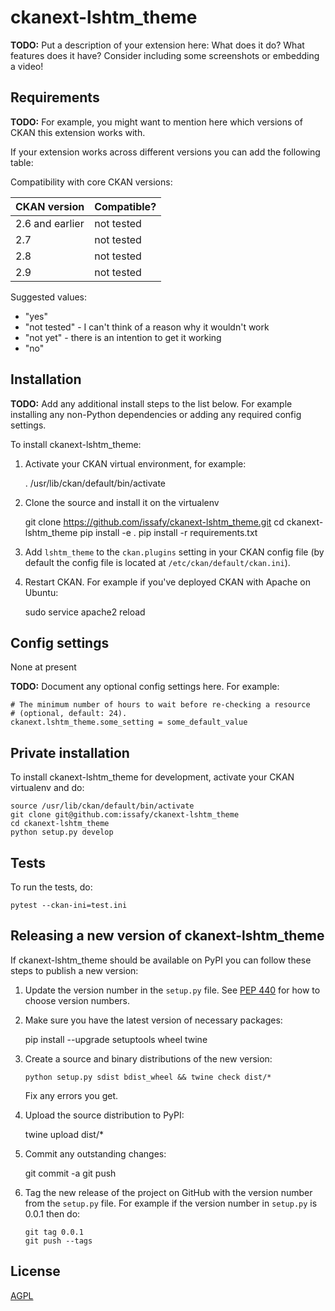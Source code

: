 <!--[![Tests](https://github.com//ckanext-lshtm_theme/workflows/Tests/badge.svg?branch=main)](https://github.com//ckanext-lshtm_theme/actions)-->

# ckanext-lshtm_theme

**TODO:** Put a description of your extension here: What does it do? What features does it have? Consider including some screenshots or embedding a video!

## Requirements

**TODO:** For example, you might want to mention here which versions of CKAN this
extension works with.

If your extension works across different versions you can add the following table:

Compatibility with core CKAN versions:

| CKAN version    | Compatible? |
| --------------- | ----------- |
| 2.6 and earlier | not tested  |
| 2.7             | not tested  |
| 2.8             | not tested  |
| 2.9             | not tested  |

Suggested values:

- "yes"
- "not tested" - I can't think of a reason why it wouldn't work
- "not yet" - there is an intention to get it working
- "no"

## Installation

**TODO:** Add any additional install steps to the list below.
For example installing any non-Python dependencies or adding any required
config settings.

To install ckanext-lshtm_theme:

1. Activate your CKAN virtual environment, for example:

   . /usr/lib/ckan/default/bin/activate

2. Clone the source and install it on the virtualenv

   git clone https://github.com/issafy/ckanext-lshtm_theme.git
   cd ckanext-lshtm_theme
   pip install -e .
   pip install -r requirements.txt

3. Add `lshtm_theme` to the `ckan.plugins` setting in your CKAN
   config file (by default the config file is located at
   `/etc/ckan/default/ckan.ini`).

4. Restart CKAN. For example if you've deployed CKAN with Apache on Ubuntu:

   sudo service apache2 reload

## Config settings

None at present

**TODO:** Document any optional config settings here. For example:

    # The minimum number of hours to wait before re-checking a resource
    # (optional, default: 24).
    ckanext.lshtm_theme.some_setting = some_default_value

## Private installation

To install ckanext-lshtm_theme for development, activate your CKAN virtualenv and
do:

    source /usr/lib/ckan/default/bin/activate
    git clone git@github.com:issafy/ckanext-lshtm_theme
    cd ckanext-lshtm_theme
    python setup.py develop

## Tests

To run the tests, do:

    pytest --ckan-ini=test.ini

## Releasing a new version of ckanext-lshtm_theme

If ckanext-lshtm_theme should be available on PyPI you can follow these steps to publish a new version:

1.  Update the version number in the `setup.py` file. See [PEP 440](http://legacy.python.org/dev/peps/pep-0440/#public-version-identifiers) for how to choose version numbers.

2.  Make sure you have the latest version of necessary packages:

    pip install --upgrade setuptools wheel twine

3.  Create a source and binary distributions of the new version:

        python setup.py sdist bdist_wheel && twine check dist/*

    Fix any errors you get.

4.  Upload the source distribution to PyPI:

    twine upload dist/\*

5.  Commit any outstanding changes:

    git commit -a
    git push

6.  Tag the new release of the project on GitHub with the version number from
    the `setup.py` file. For example if the version number in `setup.py` is
    0.0.1 then do:

        git tag 0.0.1
        git push --tags

## License

[AGPL](https://www.gnu.org/licenses/agpl-3.0.en.html)
